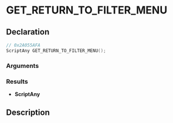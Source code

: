 # GET_RETURN_TO_FILTER_MENU

## Declaration
```cpp
// 0x2A055AFA
ScriptAny GET_RETURN_TO_FILTER_MENU();
```

### Arguments

### Results
- **ScriptAny**

## Description
